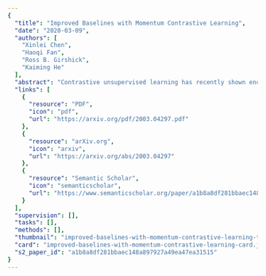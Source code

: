 ```yaml
---
{
  "title": "Improved Baselines with Momentum Contrastive Learning",
  "date": "2020-03-09",
  "authors": [
    "Xinlei Chen",
    "Haoqi Fan",
    "Ross B. Girshick",
    "Kaiming He"
  ],
  "abstract": "Contrastive unsupervised learning has recently shown encouraging progress, e.g., in Momentum Contrast (MoCo) and SimCLR. In this note, we verify the effectiveness of two of SimCLR's design improvements by implementing them in the MoCo framework. With simple modifications to MoCo---namely, using an MLP projection head and more data augmentation---we establish stronger baselines that outperform SimCLR and do not require large training batches. We hope this will make state-of-the-art unsupervised learning research more accessible. Code will be made public.",
  "links": [
    {
      "resource": "PDF",
      "icon": "pdf",
      "url": "https://arxiv.org/pdf/2003.04297.pdf"
    },
    {
      "resource": "arXiv.org",
      "icon": "arxiv",
      "url": "https://arxiv.org/abs/2003.04297"
    },
    {
      "resource": "Semantic Scholar",
      "icon": "semanticscholar",
      "url": "https://www.semanticscholar.org/paper/a1b8a8df281bbaec148a897927a49ea47ea31515"
    }
  ],
  "supervision": [],
  "tasks": [],
  "methods": [],
  "thumbnail": "improved-baselines-with-momentum-contrastive-learning-thumb.jpg",
  "card": "improved-baselines-with-momentum-contrastive-learning-card.jpg",
  "s2_paper_id": "a1b8a8df281bbaec148a897927a49ea47ea31515"
}
---
```


